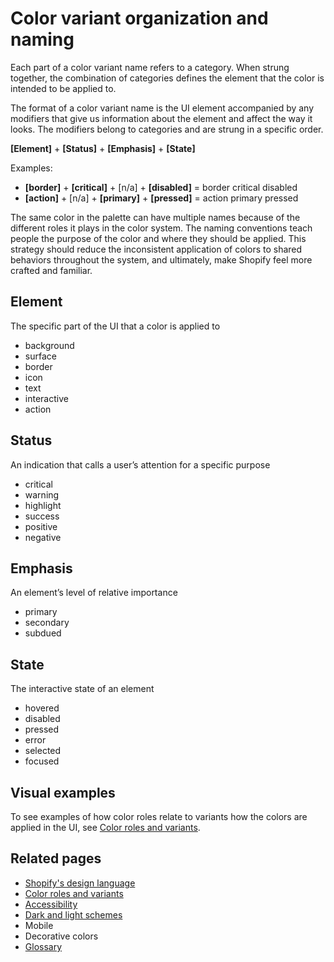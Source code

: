 # Color variant organization and naming

Each part of a color variant name refers to a category. When strung together, the combination of categories defines the element that the color is intended to be applied to.

The format of a color variant name is the UI element accompanied by any modifiers that give us information about the element and affect the way it looks. The modifiers belong to categories and are strung in a specific order.

**[Element]** + **[Status]** + **[Emphasis]** + **[State]**

Examples:

- **[border]** + **[critical]** + [n/a] + **[disabled]** = border critical disabled
- **[action]** + [n/a] + **[primary]** + **[pressed]** = action primary pressed

The same color in the palette can have multiple names because of the different roles it plays in the color system. The naming conventions teach people the purpose of the color and where they should be applied. This strategy should reduce the inconsistent application of colors to shared behaviors throughout the system, and ultimately, make Shopify feel more crafted and familiar.

## Element

The specific part of the UI that a color is applied to

- background
- surface
- border
- icon
- text
- interactive
- action

## Status

An indication that calls a user’s attention for a specific purpose

- critical
- warning
- highlight
- success
- positive
- negative

## Emphasis

An element’s level of relative importance

- primary
- secondary
- subdued

## State

The interactive state of an element

- hovered
- disabled
- pressed
- error
- selected
- focused

## Visual examples

To see examples of how color roles relate to variants how the colors are applied in the UI, see [Color roles and variants](/design-language-documentation/color-roles-and-variants.md#visual-examples).

## Related pages

- [Shopify's design language](/design-language-documentation/index.md)
- [Color roles and variants](/design-language-documentation/color-roles-and-variants.md)
- [Accessibility](/design-language-documentation/accessibility.md)
- [Dark and light schemes](/design-language-documentation/schemes.md)
- Mobile
- Decorative colors
- [Glossary](/design-language-documentation/glossary.md)
